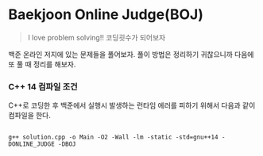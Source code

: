 # Baekjoon Online Judge(BOJ)

> I love problem solving!! 코딩굇수가 되어보자

백준 온라인 저지에 있는 문제들을 풀어보자. 풀이 방법은 정리하기 귀찮으니까 다음에 또 풀 때 정리를 해보자.

### C++ 14 컴파일 조건 

C++로 코딩한 후 백준에서 실행시 발생하는 런타임 에러를 피하기 위해서 다음과 같이 컴파일을 한다.

```shell

g++ solution.cpp -o Main -O2 -Wall -lm -static -std=gnu++14 -DONLINE_JUDGE -DBOJ

```
